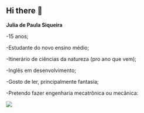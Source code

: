 ## Hi there 👋
**Julia de Paula Siqueira**

-15 anos; 

-Estudante do novo ensino médio; 

-Itinerário de ciências da natureza (pro ano que vem); 

-Inglês em desenvolvimento;

-Gosto de ler, principalmente fantasia;

-Pretendo fazer engenharia mecatrônica ou mecânica:

![](https://tenor.com/vGe6OIBI6Mo)
